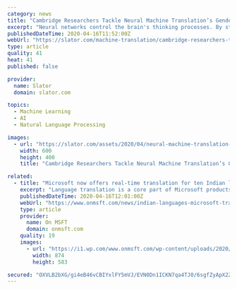 ```yaml
---
category: news
title: "Cambridge Researchers Tackle Neural Machine Translation’s Gender Bias"
excerpt: "Neural networks control the brain's thinking processes. By studying neural networks, scientists realized that once computers had become fast enough, and there was enough data on the internet, they could create an algorithm that trains large artificial neural networks. The wide adoption of neural machine translation has now resulted in the ..."
publishedDateTime: 2020-04-16T11:52:00Z
webUrl: "https://slator.com/machine-translation/cambridge-researchers-tackle-neural-machine-translations-gender-bias/"
type: article
quality: 41
heat: 41
published: false

provider:
  name: Slator
  domain: slator.com

topics:
  - Machine Learning
  - AI
  - Natural Language Processing

images:
  - url: "https://slator.com/assets/2020/04/neural-machine-translation-gender-bias-april-2020.png"
    width: 600
    height: 400
    title: "Cambridge Researchers Tackle Neural Machine Translation’s Gender Bias"

related:
  - title: "Microsoft now offers real-time translation for ten Indian languages in Microsoft Translator and other products"
    excerpt: "Language translation is a core part of Microsoft products and services. These languages are available now on all Microsoft Translator apps, add-ins, Bing Translator, Microsoft Office and through the Azure Cognitive Services Translator API for businesses and developers. Microsoft provides APIs on Azure that organizations can use in their ..."
    publishedDateTime: 2020-04-16T12:01:00Z
    webUrl: "https://www.onmsft.com/news/indian-languages-microsoft-translator"
    type: article
    provider:
      name: On MSFT
      domain: onmsft.com
    quality: 19
    images:
      - url: "https://i1.wp.com/www.onmsft.com/wp-content/uploads/2020/04/microsoft-translator.jpg?fit=874%2C583&ssl=1"
        width: 874
        height: 583

secured: "OXVLB2bXG/gi4eB46vCBIYxlFY5mVJ/EVN0Dn1ICKN7qa4TJ0/6sgfZyApX2ZnGnYKsns89D9WeG2Jaw5Q69G+aJsRq+8g//Y+9AcwkUvU7ttX3zyGokj4XN3vOyh0DY+5BdOtYng3v6cfwW+JkrjwaMYShlkaK9+o2KNnmivNt7FVUvwy/jnl3pmUZx0FF+hBko78SVA/6UB5wkNr3fgW2D4Fs0nboCWHRdU5jQTbNQVWuqiad9nwjkCqp8l4wKVY+HUX8RMpC6zJW1xHo5AaY4h+u8AHX+iEe/DOBedG9ueMYSS64/iT1PVdzqAiKX;tK2a699QkmlZ/UKdtkqZgw=="
---
```


